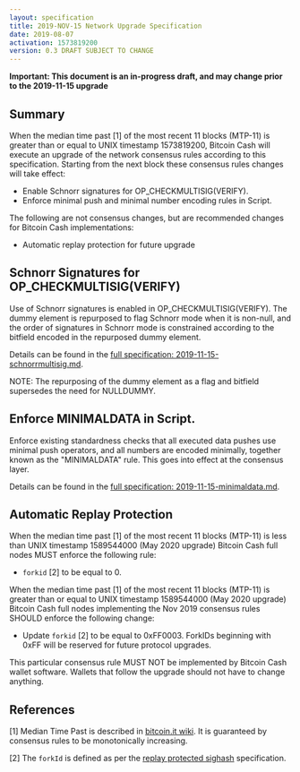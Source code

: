 ```yaml
---
layout: specification
title: 2019-NOV-15 Network Upgrade Specification
date: 2019-08-07
activation: 1573819200
version: 0.3 DRAFT SUBJECT TO CHANGE
---
```


**Important: This document is an in-progress draft, and may change prior to the 2019-11-15 upgrade**

## Summary

When the median time past [1] of the most recent 11 blocks (MTP-11) is greater than or equal to UNIX timestamp 1573819200,
Bitcoin Cash will execute an upgrade of the network consensus rules according to this specification.
Starting from the next block these consensus rules changes will take effect:

* Enable Schnorr signatures for OP_CHECKMULTISIG(VERIFY).
* Enforce minimal push and minimal number encoding rules in Script.

The following are not consensus changes, but are recommended changes for Bitcoin Cash implementations:

* Automatic replay protection for future upgrade

## Schnorr Signatures for OP_CHECKMULTISIG(VERIFY)

Use of Schnorr signatures is enabled in OP_CHECKMULTISIG(VERIFY). The dummy element is repurposed to flag
Schnorr mode when it is non-null, and the order of signatures in Schnorr mode is constrained according to
the bitfield encoded in the repurposed dummy element.

Details can be found in the [full specification: 2019-11-15-schnorrmultisig.md](2019-11-15-schnorrmultisig.md).

NOTE: The repurposing of the dummy element as a flag and bitfield supersedes the need for NULLDUMMY.

## Enforce MINIMALDATA in Script.

Enforce existing standardness checks that all executed data pushes use minimal push operators, and all numbers are encoded minimally,
together known as the "MINIMALDATA" rule. This goes into effect at the consensus layer.

Details can be found in the [full specification: 2019-11-15-minimaldata.md](2019-11-15-minimaldata.md).

## Automatic Replay Protection

When the median time past [1] of the most recent 11 blocks (MTP-11) is less than UNIX timestamp 1589544000 (May 2020 upgrade)
Bitcoin Cash full nodes MUST enforce the following rule:

 * `forkid` [2] to be equal to 0.

When the median time past [1] of the most recent 11 blocks (MTP-11) is greater than or equal to UNIX timestamp 1589544000
(May 2020 upgrade) Bitcoin Cash full nodes implementing the Nov 2019 consensus rules SHOULD enforce the following change:

 * Update `forkid` [2] to be equal to 0xFF0003.  ForkIDs beginning with 0xFF will be reserved for future protocol upgrades.

This particular consensus rule MUST NOT be implemented by Bitcoin Cash wallet software. Wallets that follow the upgrade
should not have to change anything.

## References

[1] Median Time Past is described in [bitcoin.it wiki](https://en.bitcoin.it/wiki/Block_timestamp).
It is guaranteed by consensus rules to be monotonically increasing.

[2] The `forkId` is defined as per the [replay protected sighash](replay-protected-sighash.md) specification.
